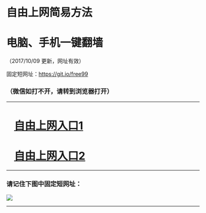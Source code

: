 ﻿# 自由上网简易方法

# 电脑、手机一键翻墙

（2017/10/09 更新，网址有效）

固定短网址：https://git.io/free99

### （微信如打不开，请转到浏览器打开）


***





# &nbsp;&nbsp; <a href="http://ft3198232342.fwq-tz-1001.info/fwqtz01.html?t=100900129838 " target="_blank">自由上网入口1</a>
# &nbsp;&nbsp; <a href="http://ft1361724164.fwq-tz-1002.info/fwqtz02.html?t=100900111427 " target="_blank">自由上网入口2</a>
***

### 请记住下图中固定短网址：

<img src="https://s3-us-west-2.amazonaws.com/fwq-1001/yjfq-20170905okok.png" /> 


***

